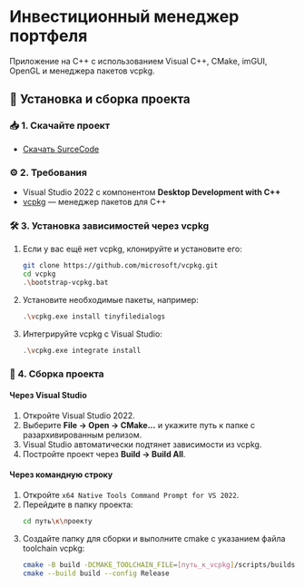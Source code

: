 # Инвестиционный менеджер портфеля

Приложение на C++ с использованием Visual C++, CMake, imGUI, OpenGL и менеджера пакетов vcpkg.

## 🚀 Установка и сборка проекта

### 📥 1. Скачайте проект

- [Скачать SurceCode](https://github.com/Artivaa/PortfolioManager/archive/refs/tags/v1.0.zip)

### ⚙️ 2. Требования

- Visual Studio 2022 с компонентом **Desktop Development with C++**
- [vcpkg](https://github.com/microsoft/vcpkg) — менеджер пакетов для C++

### 🛠️ 3. Установка зависимостей через vcpkg

1. Если у вас ещё нет vcpkg, клонируйте и установите его:
    ```bash
    git clone https://github.com/microsoft/vcpkg.git
    cd vcpkg
    .\bootstrap-vcpkg.bat
    ```
2. Установите необходимые пакеты, например:
    ```bash
    .\vcpkg.exe install tinyfiledialogs
    ```
3. Интегрируйте vcpkg с Visual Studio:
    ```bash
    .\vcpkg.exe integrate install
    ```

### 🔧 4. Сборка проекта

#### Через Visual Studio

1. Откройте Visual Studio 2022.
2. Выберите **File → Open → CMake...** и укажите путь к папке с разархивированным релизом.
3. Visual Studio автоматически подтянет зависимости из vcpkg.
4. Постройте проект через **Build → Build All**.

#### Через командную строку

1. Откройте `x64 Native Tools Command Prompt for VS 2022`.
2. Перейдите в папку проекта:
    ```bash
    cd путь\к\проекту
    ```
3. Создайте папку для сборки и выполните cmake с указанием файла toolchain vcpkg:
    ```bash
    cmake -B build -DCMAKE_TOOLCHAIN_FILE=[путь_к_vcpkg]/scripts/buildsystems/vcpkg.cmake
    cmake --build build --config Release
    ```

